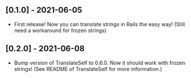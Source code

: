 ## [0.1.0] - 2021-06-05

- First release! Now you can translate strings in Rails the easy way! (Still need a workaround for frozen strings)

## [0.2.0] - 2021-06-08

- Bump version of TranslateSelf to 0.6.0. Now it should work with frozen strings! (See README of TranslateSelf for more information.)
